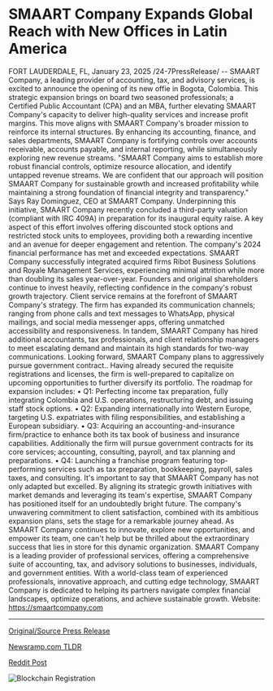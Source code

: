 # SMAART Company Expands Global Reach with New Offices in Latin America

FORT LAUDERDALE, FL, January 23, 2025 /24-7PressRelease/ -- SMAART Company, a leading provider of accounting, tax, and advisory services, is excited to announce the opening of its new offie in Bogota, Colombia. This strategic expansion brings on board two seasoned professionals; a Certified Public Accountant (CPA) and an MBA, further elevating SMAART Company's capacity to deliver high-quality services and increase profit margins.  This move aligns with SMAART Company's broader mission to reinforce its internal structures. By enhancing its accounting, finance, and sales departments, SMAART Company is fortifying controls over accounts receivable, accounts payable, and internal reporting, while simultaneously exploring new revenue streams.  "SMAART Company aims to establish more robust financial controls, optimize resource allocation, and identify untapped revenue streams. We are confident that our approach will position SMAART Company for sustainable growth and increased profitability while maintaining a strong foundation of financial integrity and transparency." Says Ray Dominguez, CEO at SMAART Company.  Underpinning this initiative, SMAART Company recently concluded a third-party valuation (compliant with IRC 409A) in preparation for its inaugural equity raise. A key aspect of this effort involves offering discounted stock options and restricted stock units to employees, providing both a rewarding incentive and an avenue for deeper engagement and retention.  The company's 2024 financial performance has met and exceeded expectations. SMAART Company successfully integrated acquired firms Ribot Business Solutions and Royale Management Services, experiencing minimal attrition while more than doubling its sales year-over-year.  Founders and original shareholders continue to invest heavily, reflecting confidence in the company's robust growth trajectory.  Client service remains at the forefront of SMAART Company's strategy. The firm has expanded its communication channels; ranging from phone calls and text messages to WhatsApp, physical mailings, and social media messenger apps, offering unmatched accessibility and responsiveness. In tandem, SMAART Company has hired additional accountants, tax professionals, and client relationship managers to meet escalating demand and maintain its high standards for two-way communications.  Looking forward, SMAART Company plans to aggressively pursue government contract.. Having already secured the requisite registrations and licenses, the firm is well-prepared to capitalize on upcoming opportunities to further diversify its portfolio.  The roadmap for expansion includes: • Q1: Perfecting income tax preparation, fully integrating Colombia and U.S. operations, restructuring debt, and issuing staff stock options. • Q2: Expanding internationally into Western Europe, targeting U.S. expatriates with filing responsibilities, and establishing a European subsidiary. • Q3: Acquiring an accounting-and-insurance firm/practice to enhance both its tax book of business and insurance capabilities. Additionally the firm will pursue government contracts for its core services; accounting, consulting, payroll, and tax planning and preparations. • Q4: Launching a franchise program featuring top-performing services such as tax preparation, bookkeeping, payroll, sales taxes, and consulting.  It's important to say that SMAART Company has not only adapted but excelled. By aligning its strategic growth initiatives with market demands and leveraging its team's expertise, SMAART Company has positioned itself for an undoubtedly bright future.   The company's unwavering commitment to client satisfaction, combined with its ambitious expansion plans, sets the stage for a remarkable journey ahead. As SMAART Company continues to innovate, explore new opportunities, and empower its team, one can't help but be thrilled about the extraordinary success that lies in store for this dynamic organization.  SMAART Company is a leading provider of professional services, offering a comprehensive suite of accounting, tax, and advisory solutions to businesses, individuals, and government entities. With a world-class team of experienced professionals, innovative approach, and cutting edge technology, SMAART Company is dedicated to helping its partners navigate complex financial landscapes, optimize operations, and achieve sustainable growth.  Website: https://smaartcompany.com 

---

[Original/Source Press Release](https://www.24-7pressrelease.com/press-release/518735/smaart-company-expands-global-reach-with-new-offices-in-latin-america)
                    

[Newsramp.com TLDR](https://newsramp.com/curated-news/smaart-company-expands-in-bogota-colombia-and-plans-aggressive-growth-strategy/8433ef9560369343d856b950ed997eea) 

 



[Reddit Post](https://www.reddit.com/r/BlockchainWeb3New/comments/1i7yqkb/smaart_company_expands_in_bogota_colombia_and/) 



![Blockchain Registration](https://cdn.newsramp.app/24-7PressRelease/qrcode/251/23/sage0zAK.webp)